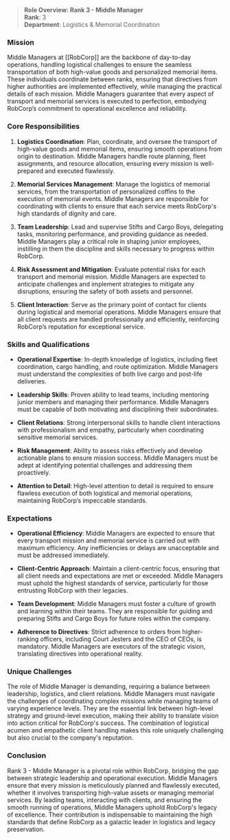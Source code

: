 > **Role Overview: Rank 3 - Middle Manager**  
> **Rank**: 3  
> **Department**: Logistics & Memorial Coordination

### Mission

Middle Managers at [[RobCorp]] are the backbone of day-to-day operations, handling logistical challenges to ensure the seamless transportation of both high-value goods and personalized memorial items. These individuals coordinate between ranks, ensuring that directives from higher authorities are implemented effectively, while managing the practical details of each mission. Middle Managers guarantee that every aspect of transport and memorial services is executed to perfection, embodying RobCorp’s commitment to operational excellence and reliability.

### Core Responsibilities

1. **Logistics Coordination**: Plan, coordinate, and oversee the transport of high-value goods and memorial items, ensuring smooth operations from origin to destination. Middle Managers handle route planning, fleet assignments, and resource allocation, ensuring every mission is well-prepared and executed flawlessly.
    
2. **Memorial Services Management**: Manage the logistics of memorial services, from the transportation of personalized coffins to the execution of memorial events. Middle Managers are responsible for coordinating with clients to ensure that each service meets RobCorp's high standards of dignity and care.
    
3. **Team Leadership**: Lead and supervise Stifts and Cargo Boys, delegating tasks, monitoring performance, and providing guidance as needed. Middle Managers play a critical role in shaping junior employees, instilling in them the discipline and skills necessary to progress within RobCorp.
    
4. **Risk Assessment and Mitigation**: Evaluate potential risks for each transport and memorial mission. Middle Managers are expected to anticipate challenges and implement strategies to mitigate any disruptions, ensuring the safety of both assets and personnel.
    
5. **Client Interaction**: Serve as the primary point of contact for clients during logistical and memorial operations. Middle Managers ensure that all client requests are handled professionally and efficiently, reinforcing RobCorp’s reputation for exceptional service.
    

### Skills and Qualifications

- **Operational Expertise**: In-depth knowledge of logistics, including fleet coordination, cargo handling, and route optimization. Middle Managers must understand the complexities of both live cargo and post-life deliveries.
    
- **Leadership Skills**: Proven ability to lead teams, including mentoring junior members and managing their performance. Middle Managers must be capable of both motivating and disciplining their subordinates.
    
- **Client Relations**: Strong interpersonal skills to handle client interactions with professionalism and empathy, particularly when coordinating sensitive memorial services.
    
- **Risk Management**: Ability to assess risks effectively and develop actionable plans to ensure mission success. Middle Managers must be adept at identifying potential challenges and addressing them proactively.
    
- **Attention to Detail**: High-level attention to detail is required to ensure flawless execution of both logistical and memorial operations, maintaining RobCorp’s impeccable standards.
    

### Expectations

- **Operational Efficiency**: Middle Managers are expected to ensure that every transport mission and memorial service is carried out with maximum efficiency. Any inefficiencies or delays are unacceptable and must be addressed immediately.
    
- **Client-Centric Approach**: Maintain a client-centric focus, ensuring that all client needs and expectations are met or exceeded. Middle Managers must uphold the highest standards of service, particularly for those entrusting RobCorp with their legacies.
    
- **Team Development**: Middle Managers must foster a culture of growth and learning within their teams. They are responsible for guiding and preparing Stifts and Cargo Boys for future roles within the company.
    
- **Adherence to Directives**: Strict adherence to orders from higher-ranking officers, including Court Jesters and the CEO of CEOs, is mandatory. Middle Managers are executors of the strategic vision, translating directives into operational reality.
    

### Unique Challenges

The role of Middle Manager is demanding, requiring a balance between leadership, logistics, and client relations. Middle Managers must navigate the challenges of coordinating complex missions while managing teams of varying experience levels. They are the essential link between high-level strategy and ground-level execution, making their ability to translate vision into action critical for RobCorp's success. The combination of logistical acumen and empathetic client handling makes this role uniquely challenging but also crucial to the company's reputation.

### Conclusion

Rank 3 - Middle Manager is a pivotal role within RobCorp, bridging the gap between strategic leadership and operational execution. Middle Managers ensure that every mission is meticulously planned and flawlessly executed, whether it involves transporting high-value assets or managing memorial services. By leading teams, interacting with clients, and ensuring the smooth running of operations, Middle Managers uphold RobCorp's legacy of excellence. Their contribution is indispensable to maintaining the high standards that define RobCorp as a galactic leader in logistics and legacy preservation.